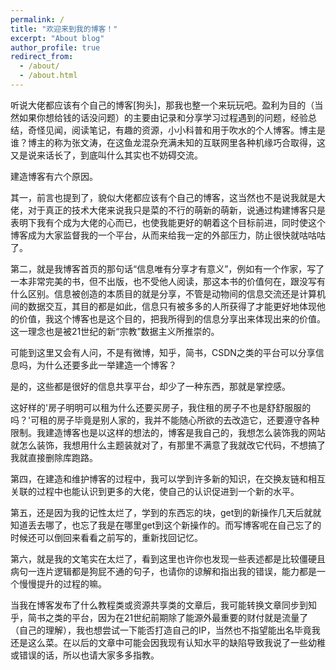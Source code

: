 ```yaml
---
permalink: /
title: "欢迎来到我的博客！"
excerpt: "About blog"
author_profile: true
redirect_from: 
  - /about/
  - /about.html
---
```


听说大佬都应该有个自己的博客[狗头]，那我也整一个来玩玩吧。盈利为目的（当然如果你想给钱的话没问题）的主要由记录和分享学习过程遇到的问题，经验总结，奇怪见闻，阅读笔记，有趣的资源，小小科普和用于吹水的个人博客。博主是谁？博主的称为张文涛，在这鱼龙混杂充满未知的互联网里各种机缘巧合取得，这又是说来话长了，到底叫什么其实也不妨碍交流。

建造博客有六个原因。

其一，前言也提到了，貌似大佬都应该有个自己的博客，这当然也不是说我就是大佬，对于真正的技术大佬来说我只是菜的不行的萌新的萌新，说通过构建博客只是表明下我有个成为大佬的心而已，也使我能更好的朝着这个目标前进，同时使这个博客成为大家监督我的一个平台，从而来给我一定的外部压力，防止很快就咕咕咕了。

第二，就是我博客首页的那句话“信息唯有分享才有意义”，例如有一个作家，写了一本非常完美的书，但不出版，也不受他人阅读，那这本书的价值何在，跟没写有什么区别。信息被创造的本质目的就是分享，不管是动物间的信息交流还是计算机间的数据交互，其目的都是如此，信息只有被多多的人所获得了才能更好地体现他的价值，我这个博客也是这个目的，把我所得到的信息分享出来体现出来的价值。这一理念也是被21世纪的新“宗教”数据主义所推崇的。

可能到这里又会有人问，不是有微博，知乎，简书，CSDN之类的平台可以分享信息吗，为什么还要多此一举建造一个博客？

是的，这些都是很好的信息共享平台，却少了一种东西，那就是掌控感。

这好样的'房子明明可以租为什么还要买房子，我住租的房子不也是舒舒服服的吗？'可租的房子毕竟是别人家的，我并不能随心所欲的去改造它，还要遵守各种限制。我建造博客也是以这样的想法的，博客是我自己的，我想怎么装饰我的网站就怎么装饰，我想用什么主题装就对了，有那里不满意了我就改它代码，不想搞了我就直接删除库跑路。

第四，在建造和维护博客的过程中，我可以学到许多新的知识，在交换友链和相互关联的过程中也能认识到更多的大佬，使自己的认识促进到一个新的水平。

第五，还是因为我的记性太烂了，学到的东西忘的块，get到的新操作几天后就就知道丢去哪了，也忘了我是在哪里get到这个新操作的。而写博客呢在自己忘了的时候还可以倒回来看看之前写的，重新找回记忆。

第六，就是我的文笔实在太烂了，看到这里也许你也发现一些表述都是比较僵硬且病句一连片逻辑都是狗屁不通的句子，也请你的谅解和指出我的错误，能力都是一个慢慢提升的过程的嘛。

当我在博客发布了什么教程类或资源共享类的文章后，我可能转换文章同步到知乎，简书之类的平台，因为在21世纪前期除了能源外最重要的财付就是流量了（自己的理解），我也想尝试一下能否打造自己的IP，当然也不指望能出名毕竟我还是这么菜。在以后的文章中可能会因我现有认知水平的缺陷导致我说了一些幼稚或错误的话，所以也请大家多多指教。
